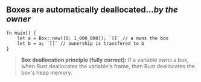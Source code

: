 ## Boxes are automatically deallocated..._by the owner_

```aquascope,interpreter,horizontal,run
fn main() {
    let a = Box::new([0; 1_000_000]); `[]` // a owns the box
    let b = a; `[]` // ownership is transfered to b
}
```

> **Box deallocation principle (fully correct):** If a variable _owns_ a box, when Rust deallocates the variable's frame, then Rust deallocates the box's heap memory.
